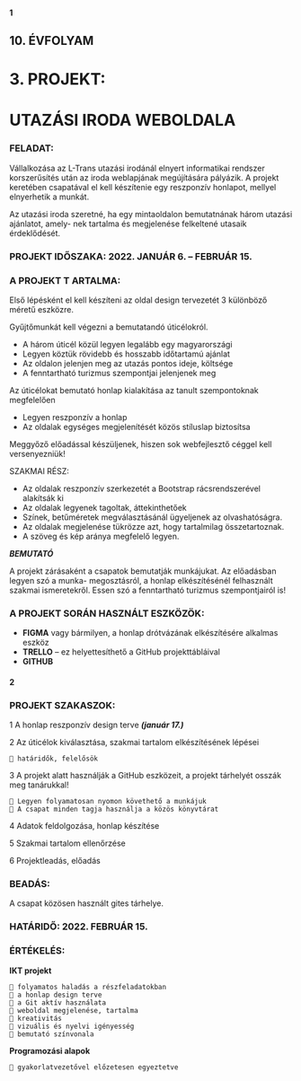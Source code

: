 #### 1

## 10. ÉVFOLYAM

# 3. PROJEKT:

# UTAZÁSI IRODA WEBOLDALA

### FELADAT:

Vállalkozása az L-Trans utazási irodánál elnyert informatikai rendszer korszerűsítés után az iroda
weblapjának megújítására pályázik. A projekt keretében csapatával el kell készítenie egy
reszponzív honlapot, mellyel elnyerhetik a munkát.

Az utazási iroda szeretné, ha egy mintaoldalon bemutatnának három utazási ajánlatot, amely-
nek tartalma és megjelenése felkeltené utasaik érdeklődését.

### PROJEKT IDŐSZAKA: 2022. JANUÁR 6. – FEBRUÁR 15.

### A PROJEKT T ARTALMA:

Első lépésként el kell készíteni az oldal design tervezetét 3 különböző méretű eszközre.

Gyűjtőmunkát kell végezni a bemutatandó úticélokról.

- A három úticél közül legyen legalább egy magyarországi
- Legyen köztük rövidebb és hosszabb időtartamú ajánlat
- Az oldalon jelenjen meg az utazás pontos ideje, költsége
- A fenntartható turizmus szempontjai jelenjenek meg

Az úticélokat bemutató honlap kialakítása az tanult szempontoknak megfelelően

- Legyen reszponzív a honlap
- Az oldalak egységes megjelenítését közös stíluslap biztosítsa

Meggyőző előadással készüljenek, hiszen sok webfejlesztő céggel kell versenyezniük!

SZAKMAI RÉSZ:

- Az oldalak reszponzív szerkezetét a Bootstrap rácsrendszerével alakítsák ki
- Az oldalak legyenek tagoltak, áttekinthetőek
- Színek, betűméretek megválasztásánál ügyeljenek az olvashatóságra.
- Az oldalak megjelenése tükrözze azt, hogy tartalmilag összetartoznak.
- A szöveg és kép aránya megfelelő legyen.

**_BEMUTATÓ_**

A projekt zárásaként a csapatok bemutatják munkájukat. Az előadásban legyen szó a munka-
megosztásról, a honlap elkészítésénél felhasznált szakmai ismeretekről. Essen szó a fenntartható
turizmus szempontjairól is!

### A PROJEKT SORÁN HASZNÁLT ESZKÖZÖK:

- **FIGMA** vagy bármilyen, a honlap drótvázának elkészítésére alkalmas eszköz
- **TRELLO** – ez helyettesíthető a GitHub projekttábláival
- **GITHUB**


#### 2

### PROJEKT SZAKASZOK:

1 A honlap reszponzív design terve **_(január 17.)_**

2 Az úticélok kiválasztása, szakmai tartalom elkészítésének lépései

```
 határidők, felelősök
```
3 A projekt alatt használják a GitHub eszközeit, a projekt tárhelyét osszák meg tanárukkal!

```
 Legyen folyamatosan nyomon követhető a munkájuk
 A csapat minden tagja használja a közös könyvtárat
```
4 Adatok feldolgozása, honlap készítése

5 Szakmai tartalom ellenőrzése

6 Projektleadás, előadás

### BEADÁS:

A csapat közösen használt gites tárhelye.

### HATÁRIDŐ: 2022. FEBRUÁR 15.

### ÉRTÉKELÉS:

**IKT projekt**

```
 folyamatos haladás a részfeladatokban
 a honlap design terve
 a Git aktív használata
 weboldal megjelenése, tartalma
 kreativitás
 vizuális és nyelvi igényesség
 bemutató színvonala
```
**Programozási alapok**

```
 gyakorlatvezetővel előzetesen egyeztetve
```

